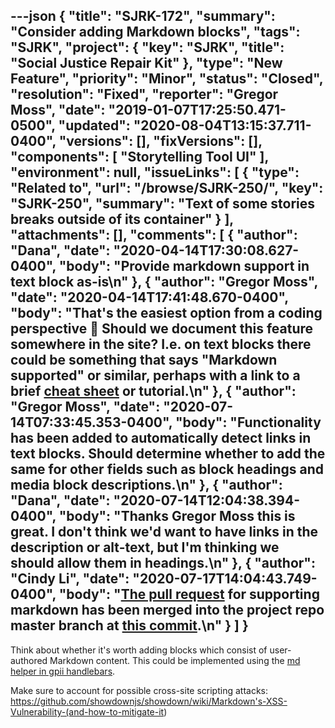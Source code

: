 ---json
{
  "title": "SJRK-172",
  "summary": "Consider adding Markdown blocks",
  "tags": "SJRK",
  "project": {
    "key": "SJRK",
    "title": "Social Justice Repair Kit"
  },
  "type": "New Feature",
  "priority": "Minor",
  "status": "Closed",
  "resolution": "Fixed",
  "reporter": "Gregor Moss",
  "date": "2019-01-07T17:25:50.471-0500",
  "updated": "2020-08-04T13:15:37.711-0400",
  "versions": [],
  "fixVersions": [],
  "components": [
    "Storytelling Tool UI"
  ],
  "environment": null,
  "issueLinks": [
    {
      "type": "Related to",
      "url": "/browse/SJRK-250/",
      "key": "SJRK-250",
      "summary": "Text of some stories breaks outside of its container"
    }
  ],
  "attachments": [],
  "comments": [
    {
      "author": "Dana",
      "date": "2020-04-14T17:30:08.627-0400",
      "body": "Provide markdown support in text block as-is\n"
    },
    {
      "author": "Gregor Moss",
      "date": "2020-04-14T17:41:48.670-0400",
      "body": "That's the easiest option from a coding perspective 🙂 Should we document this feature somewhere in the site? I.e. on text blocks there could be something that says \"Markdown supported\" or similar, perhaps with a link to a brief [cheat sheet](https://github.com/adam-p/markdown-here/wiki/Markdown-Cheatsheet) or tutorial.\n"
    },
    {
      "author": "Gregor Moss",
      "date": "2020-07-14T07:33:45.353-0400",
      "body": "Functionality has been added to automatically detect links in text blocks. Should determine whether to add the same for other fields such as block headings and media block descriptions.\n"
    },
    {
      "author": "Dana",
      "date": "2020-07-14T12:04:38.394-0400",
      "body": "Thanks Gregor Moss this is great. I don't think we'd want to have links in the description or alt-text, but I'm thinking we should allow them in headings.\n"
    },
    {
      "author": "Cindy Li",
      "date": "2020-07-17T14:04:43.749-0400",
      "body": "[The pull request](https://github.com/fluid-project/sjrk-story-telling/pull/90) for supporting markdown has been merged into the project repo master branch at [this commit](https://github.com/fluid-project/sjrk-story-telling/commit/70bce4e75b4e9ccfa1b17c431b3c61f88cea7a0d).\n"
    }
  ]
}
---
Think about whether it's worth adding blocks which consist of user-authored Markdown content. This could be implemented using the [md helper in gpii handlebars](https://github.com/GPII/gpii-handlebars/blob/master/docs/helper.md#md).

Make sure to account for possible cross-site scripting attacks:\
<https://github.com/showdownjs/showdown/wiki/Markdown's-XSS-Vulnerability-(and-how-to-mitigate-it>)

        